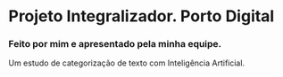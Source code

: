 # Projeto Integralizador. Porto Digital
### Feito por mim e apresentado pela minha equipe.

Um estudo de categorização de texto com Inteligência Artificial.
